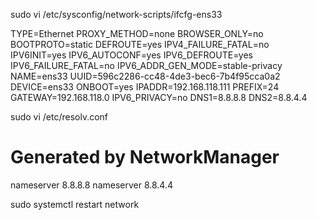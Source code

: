 sudo vi /etc/sysconfig/network-scripts/ifcfg-ens33 

TYPE=Ethernet
PROXY_METHOD=none
BROWSER_ONLY=no
BOOTPROTO=static
DEFROUTE=yes
IPV4_FAILURE_FATAL=no
IPV6INIT=yes
IPV6_AUTOCONF=yes
IPV6_DEFROUTE=yes
IPV6_FAILURE_FATAL=no
IPV6_ADDR_GEN_MODE=stable-privacy
NAME=ens33
UUID=596c2286-cc48-4de3-bec6-7b4f95cca0a2
DEVICE=ens33
ONBOOT=yes
IPADDR=192.168.118.111
PREFIX=24
GATEWAY=192.168.118.0
IPV6_PRIVACY=no
DNS1=8.8.8.8
DNS2=8.8.4.4

sudo vi /etc/resolv.conf
# Generated by NetworkManager
nameserver 8.8.8.8
nameserver 8.8.4.4

sudo systemctl restart network